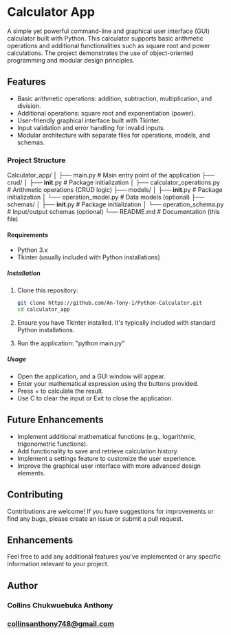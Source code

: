 # Calculator App

A simple yet powerful command-line and graphical user interface (GUI) calculator built with Python. This calculator supports basic arithmetic operations and additional functionalities such as square root and power calculations. The project demonstrates the use of object-oriented programming and modular design principles.

## Features

- Basic arithmetic operations: addition, subtraction, multiplication, and division.
- Additional operations: square root and exponentiation (power).
- User-friendly graphical interface built with Tkinter.
- Input validation and error handling for invalid inputs.
- Modular architecture with separate files for operations, models, and schemas.

### Project Structure

Calculator_app/
│
├── main.py                   # Main entry point of the application
├── crud/
│   ├── __init__.py            # Package initialization
│   ├── calculator_operations.py  # Arithmetic operations (CRUD logic)
├── models/
│   ├── __init__.py            # Package initialization
│   └── operation_model.py     # Data models (optional)
├── schemas/
│   ├── __init__.py            # Package initialization
│   └── operation_schema.py    # Input/output schemas (optional)
└── README.md                  # Documentation (this file)


#### Requirements

- Python 3.x
- Tkinter (usually included with Python installations)

##### Installation

1. Clone this repository:

   ```bash
   git clone https://github.com/An-Tony-1/Python-Calculator.git
   cd calculator_app

2. Ensure you have Tkinter installed. It's typically included with standard Python installations.
3. Run the application:
    "python main.py"

##### Usage
- Open the application, and a GUI window will appear.
- Enter your mathematical expression using the buttons provided.
- Press = to calculate the result.
- Use C to clear the input or Exit to close the application.

## Future Enhancements
- Implement additional mathematical functions (e.g., logarithmic, trigonometric functions).
- Add functionality to save and retrieve calculation history.
- Implement a settings feature to customize the user experience.
- Improve the graphical user interface with more advanced design elements.

## Contributing
Contributions are welcome! If you have suggestions for improvements or find any bugs, please create an issue or submit a pull request.

## Enhancements 
Feel free to add any additional features you've implemented or any specific information relevant to your project.


## Author
### Collins Chukwuebuka Anthony
### collinsanthony748@gmail.com
